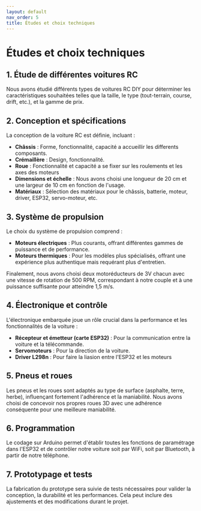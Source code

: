 ```yaml
---
layout: default
nav_order: 5
title: Études et choix techniques
---
```


# Études et choix techniques

## 1. Étude de différentes voitures RC

Nous avons étudié différents types de voitures RC DIY pour déterminer les caractéristiques souhaitées telles que la taille, le type (tout-terrain, course, drift, etc.), et la gamme de prix.

## 2. Conception et spécifications

La conception de la voiture RC est définie, incluant :

- **Châssis** : Forme, fonctionnalité, capacité a accueillir les differents composants.
- **Crémaillère** : Design, fonctionnalité.
- **Roue** : Fonctionnalité et capacité a se fixer sur les roulements et les axes des moteurs
- **Dimensions et échelle** : Nous avons choisi une longueur de 20 cm et une largeur de 10 cm en fonction de l'usage.
- **Matériaux** : Sélection des matériaux pour le châssis, batterie, moteur, driver, ESP32, servo-moteur, etc.

## 3. Système de propulsion

Le choix du système de propulsion comprend :

- **Moteurs électriques** : Plus courants, offrant différentes gammes de puissance et de performance.
- **Moteurs thermiques** : Pour les modèles plus spécialisés, offrant une expérience plus authentique mais requérant plus d'entretien.

Finalement, nous avons choisi deux motoréducteurs de 3V chacun avec une vitesse de rotation de 500 RPM, correspondant à notre couple et à une puissance suffisante pour atteindre 1,5 m/s.

## 4. Électronique et contrôle

L'électronique embarquée joue un rôle crucial dans la performance et les fonctionnalités de la voiture :

- **Récepteur et émetteur (carte ESP32)** : Pour la communication entre la voiture et la télécommande.
- **Servomoteurs** : Pour la direction de la voiture.
- **Driver L298n** : Pour faire la liasion entre l'ESP32 et les moteurs

## 5. Pneus et roues

Les pneus et les roues sont adaptés au type de surface (asphalte, terre, herbe), influençant fortement l'adhérence et la maniabilité. Nous avons choisi de concevoir nos propres roues 3D avec une adhérence conséquente pour une meilleure maniabilité.

## 6. Programmation

Le codage sur Arduino permet d'établir toutes les fonctions de paramétrage dans l'ESP32 et de contrôler notre voiture soit par WiFi, soit par Bluetooth, à partir de notre téléphone.

## 7. Prototypage et tests

La fabrication du prototype sera suivie de tests nécessaires pour valider la conception, la durabilité et les performances. Cela peut inclure des ajustements et des modifications durant le projet.
